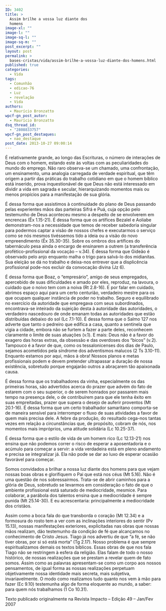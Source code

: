 ```yaml
---
ID: 3402
title: >
  Assim brilhe a vossa luz diante dos
  homens
image-xl: ""
image-l: ""
image-sq-l: ""
image-sq-m: ""
post_excerpt: ""
layout: post
permalink: >
  bases-cristas/vida/assim-brilhe-a-vossa-luz-diante-dos-homens.html
published: true
categories:
  - Vida
tags:
  - Comunhão
  - edicao-76
  - Luz
  - revelação
  - Vida
authors:
  - Maurício Bronzatto
wpcf-gn_post_autor:
  - Maurício Bronzatto
dsq_thread_id:
  - "2808833757"
wpcf-gn_post_destaques:
  - nao_destaque
post_date: 2013-10-27 09:00:14
---
```

É relativamente grande, ao longo das Escrituras, o número de interações de Deus com o homem, estando este às voltas com as peculiaridades do mundo do emprego. Não raro observa-se um chamado, uma confrontação, um ensinamento, uma analogia carregada de verdade espiritual, que têm origem a partir das práticas do trabalho cotidiano em que o homem bíblico está inserido, prova inquestionável de que Deus não está interessado em dividir a vida em sagrada e secular, hierarquizando momentos mais ou menos propícios para a manifestação de sua glória.

É dessa forma que assistimos à continuidade do plano de Deus passando pelas experientes mãos das parteiras Sifrá e Puá, cuja opção pelo testemunho de Deus aconteceu mesmo a despeito de se envolverem em encrencas (Êx 1.15-21). É dessa forma que os artífices Bezalel e Aoliabe demonstram-nos a necessidade que temos de receber sabedoria singular para podermos captar a visão de nossos chefes e executarmos o serviço como se nós mesmos tivéssemos tido a ideia ou a visão do novo empreendimento (Êx 35.30-35). Sobre os ombros dos artífices do tabernáculo pesa ainda o encargo de ensinarem a outrem (a transferência profético-profissional da vocação – v.34). É dessa forma que Gideão é observado pelo anjo enquanto malha o trigo para salvá-lo dos midianitas. Sua eleição se dá no trabalho e deixa-nos entrever que a displicência profissional pode-nos excluir da convocação divina (Jz 6).

É dessa forma que Boaz, o “empresário”, amigo de seus empregados, apercebido de suas dificuldades e amado por eles, reproduz, na lavoura, o cuidado que o noivo tem com a noiva (Rt 2.8-16). E por falar em cuidado, abrimos espaço aqui para um certo centurião, verdadeiro mestre para os que ocupam qualquer instância de poder no trabalho. Seguro e equilibrado no exercício da autoridade que empregava com seus subordinados, encontrava-se inteirado da sujeição desta à autoridade das autoridades, o verdadeiro nascedouro de onde emanam todas as autoridades que estão distribuídas debaixo do sol (Lc 7.1-10). É dessa forma que o Salmo 127 nos adverte que tanto o pedreiro que edifica a casa, quanto a sentinela que vigia a cidade, embora não se furtem a fazer a parte deles, reconhecem claramente o limite de suas atuações (v.1). E mais: Deus não é a favor do exagero das horas extras, da obsessão e das overdoses dos “bicos” (v.2). Tampouco é a favor de que, como os tessalonicenses dos dias de Paulo, sejamos acometidos pela síndrome dos adventismos malucos (2 Ts 3.10-11). Enquanto estamos por aqui, mãos à obra! Nossos planos e metas profissionais podem e devem pretender ultrapassar a duração de nossa existência, sobretudo porque engajarão outros a abraçarem tão apaixonada causa.

É dessa forma que os trabalhadores da vinha, especialmente os das primeiras horas, são advertidos acerca do prazer que advém do fato de estarem com o seu superior, o de serem honrados por passarem mais tempo na presença dele, o de contribuírem para que ele tenha êxito em suas empreitadas, prazer que supera o desejo de auferir proventos (Mt 20.1-16). É dessa forma que um certo trabalhador samaritano comporta-se de maneira sensível para interromper o fluxo de suas atividades a favor de quem mais precisa dele. A febre da produção, do resultado cega-nos tantas vezes em relação a circunstâncias que, de propósito, cobram de nós, nos momentos mais impróprios, uma atitude solidária (Lc 10.25-37).

É dessa forma que o estilo de vida de um homem rico (Lc 12.13-21) nos ensina que não podemos correr o risco de esperar a aposentadoria e o acúmulo para começar a servir: a vida verdadeira está em pleno andamento e precisa se integralizar já. Ela não pode se dar ao luxo de esperar ocasião favorável para começar.

Somos convidados a brilhar a nossa luz diante dos homens para que vejam nossas boas obras e glorifiquem o Pai que está nos céus (Mt 5.16). Não é uma questão de nos sobressairmos. Trata-se de abrir caminhos para a glória de Deus, sobretudo se levarmos em consideração o fato de que o ambiente profissional está saturado de mediocridade, mesmice. Para colaborar, a parábola dos talentos ensina que a mediocridade é sempre punida (Mt 25.14-30). E eu acrescentaria: principalmente a mediocridade dos cristãos.

Assim como a boca fala do que transborda o coração (Mt 12.34) e a formosura do rosto tem a ver com as inclinações interiores do sentir (Pv 15.13), nossas manifestações exteriores, explicitadas nas obras que nossas mãos realizam, dão testemunho da condição de fé que alcançamos no conhecimento de Cristo Jesus. Tiago já nos advertiu de que “a fé, se não tiver obras, por si só está morta” (Tg 2.17). Nosso problema é que sempre espiritualizamos demais os textos bíblicos. Essas obras de que nos fala Tiago não se restringem à esfera da religião. Elas falam de todo o nosso histórico, de nossas realizações que se prestam a revelar quem de fato somos. Assim como as palavras apresentam-se como um corpo aos nossos pensamentos, de igual forma as nossas realizações perpetuam objetivamente nossa identidade mais secreta, mais subjetiva, invariavelmente. O modo como realizamos tudo quanto nos vem à mão para fazer (Ec 9.10) testemunha algo de forma eloquente ao mundo, a saber: para quem nós trabalhamos (1 Co 10.31).
<p class="pebio">Texto publicado originalmente na Revista Impacto – Edição 49 – Jan/Fev 2007</p>